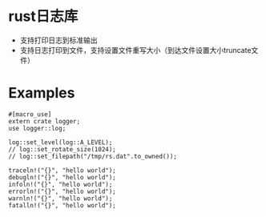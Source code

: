  # rust日志库
 - 支持打印日志到标准输出
 - 支持日志打印到文件，支持设置文件重写大小（到达文件设置大小truncate文件）

 # Examples
 ```
 #[macro_use]
 extern crate logger;
 use logger::log;

 log::set_level(log::A_LEVEL);
 // log::set_rotate_size(1024);
 // log::set_filepath("/tmp/rs.dat".to_owned());

 traceln!("{}", "hello world");
 debugln!("{}", "hello world");
 infoln!("{}", "hello world");
 errorln!("{}", "hello world");
 warnln!("{}", "hello world");
 fatalln!("{}", "hello world");
 ```
